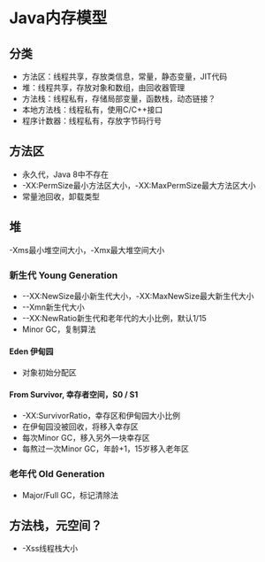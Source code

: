 # Java内存模型

## 分类
- 方法区：线程共享，存放类信息，常量，静态变量，JIT代码
- 堆：线程共享，存放对象和数组，由回收器管理
- 方法栈：线程私有，存储局部变量，函数栈，动态链接？
- 本地方法栈：线程私有，使用C/C++接口
- 程序计数器：线程私有，存放字节码行号

## 方法区
- 永久代，Java 8中不存在
- -XX:PermSize最小方法区大小，-XX:MaxPermSize最大方法区大小
- 常量池回收，卸载类型

## 堆
-Xms最小堆空间大小，-Xmx最大堆空间大小

### 新生代 Young Generation
- --XX:NewSize最小新生代大小，-XX:MaxNewSize最大新生代大小
- --Xmn新生代大小
- --XX:NewRatio新生代和老年代的大小比例，默认1/15
- Minor GC，复制算法

#### Eden 伊甸园
- 对象初始分配区

#### From Survivor, 幸存者空间，S0 / S1
- -XX:SurvivorRatio，幸存区和伊甸园大小比例
- 在伊甸园没被回收，将移入幸存区
- 每次Minor GC，移入另外一块幸存区
- 每熬过一次Minor GC，年龄+1，15岁移入老年区

### 老年代 Old Generation
- Major/Full GC，标记清除法

## 方法栈，元空间？
- -Xss线程栈大小


